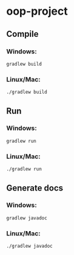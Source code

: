 # oop-project

## Compile

### Windows:

```
gradlew build
```

### Linux/Mac:

```
./gradlew build
```

## Run

### Windows:

```
gradlew	run
```

### Linux/Mac:

```
./gradlew run
```
## Generate docs

### Windows:

```
gradlew	javadoc
```

### Linux/Mac:

```
./gradlew javadoc
```
